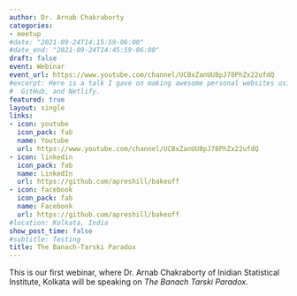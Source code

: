 ```yaml
---
author: Dr. Arnab Chakraborty
categories:
- meetup
#date: "2021-09-24T14:15:59-06:00"
#date_end: "2021-09-24T14:45:59-06:00"
draft: false
event: Webinar
event_url: https://www.youtube.com/channel/UCBxZanUU8pJ78PhZx22ufdQ
#excerpt: Here is a talk I gave on making awesome personal websites using Hugo, blogdown,
#  GitHub, and Netlify.
featured: true
layout: single
links:
- icon: youtube
  icon_pack: fab
  name: Youtube
  url: https://www.youtube.com/channel/UCBxZanUU8pJ78PhZx22ufdQ
- icon: linkedin
  icon_pack: fab
  name: LinkedIn
  url: https://github.com/apreshill/bakeoff
- icon: facebook
  icon_pack: fab
  name: Facebook
  url: https://github.com/apreshill/bakeoff
#location: Kolkata, India
show_post_time: false
#subtitle: Testing
title: The Banach-Tarski Paradox
---
```


This is our first webinar, where Dr. Arnab Chakraborty of Inidian Statistical Institute, Kolkata will be speaking on *The Banach Tarski Paradox*. 
